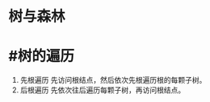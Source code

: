


# 树与森林

# #树的遍历

1. 先根遍历
先访问根结点，然后依次先根遍历根的每颗子树。
2. 后根遍历
先依次往后遍历每颗子树，再访问根结点。
<!--stackedit_data:
eyJoaXN0b3J5IjpbMjMxNDI5MjQzLC0xNjUxMDE2Nzg1XX0=
-->